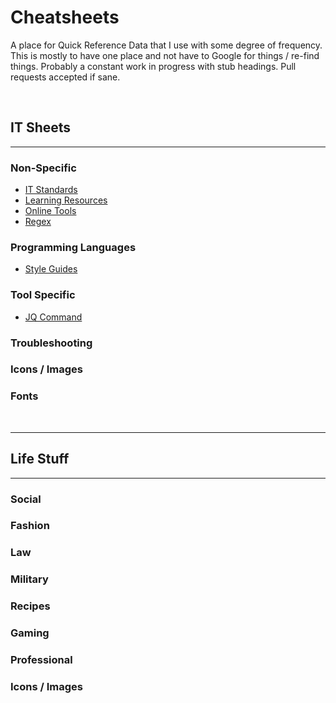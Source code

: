 Cheatsheets
===============================================================================

A place for Quick Reference Data that I use with some degree of frequency. This is mostly to have one place and not have to Google for things / re-find things. Probably a constant work in progress with stub headings. Pull requests accepted if sane.

<br/>

IT Sheets
-------------------------------------------------------------------------------

*******************************************************************************

### Non-Specific

* [IT Standards](https://github.com/IronTooch/Cheatsheets/blob/main/sheets/it_standards.md)
* [Learning Resources](https://github.com/IronTooch/Cheatsheets/blob/main/sheets/learning_resouces.md)
* [Online Tools](https://github.com/IronTooch/Cheatsheets/blob/main/sheets/online_tools.md)
* [Regex](https://github.com/IronTooch/Cheatsheets/blob/main/sheets/regex.md)

### Programming Languages

* [Style Guides](https://github.com/IronTooch/Cheatsheets/blob/main/sheets/style_guides.md)

### Tool Specific

* [JQ Command](https://github.com/IronTooch/Cheatsheets/blob/main/sheets/command_specific/jq.md)

### Troubleshooting

### Icons / Images

### Fonts

<br/>

*******************************************************************************

Life Stuff
-------------------------------------------------------------------------------

*******************************************************************************

### Social

### Fashion

### Law

### Military

### Recipes

### Gaming

### Professional

### Icons / Images
